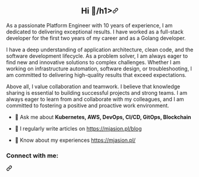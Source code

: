<article class="markdown-body entry-content container-lg f5" itemprop="text">
<div class="markdown-heading" dir="auto"><h1 align="center" class="heading-element" dir="auto">Hi 👋/h1><a id="user-content-hi--im-marcin-jasion" class="anchor" aria-label="Permalink: Hi 👋, I'm Marcin Jasion" href="#hi--im-marcin-jasion"><svg class="octicon octicon-link" viewBox="0 0 16 16" version="1.1" width="16" height="16" aria-hidden="true"><path d="m7.775 3.275 1.25-1.25a3.5 3.5 0 1 1 4.95 4.95l-2.5 2.5a3.5 3.5 0 0 1-4.95 0 .751.751 0 0 1 .018-1.042.751.751 0 0 1 1.042-.018 1.998 1.998 0 0 0 2.83 0l2.5-2.5a2.002 2.002 0 0 0-2.83-2.83l-1.25 1.25a.751.751 0 0 1-1.042-.018.751.751 0 0 1-.018-1.042Zm-4.69 9.64a1.998 1.998 0 0 0 2.83 0l1.25-1.25a.751.751 0 0 1 1.042.018.751.751 0 0 1 .018 1.042l-1.25 1.25a3.5 3.5 0 1 1-4.95-4.95l2.5-2.5a3.5 3.5 0 0 1 4.95 0 .751.751 0 0 1-.018 1.042.751.751 0 0 1-1.042.018 1.998 1.998 0 0 0-2.83 0l-2.5 2.5a1.998 1.998 0 0 0 0 2.83Z"></path></svg></a></div>
  As a passionate Platform Engineer with 10 years of experience, I am dedicated to delivering exceptional results. 
  I have worked as a full-stack developer for the first two years of my career and as a Golang developer. 
<p dir="auto">I have a deep understanding of application architecture, clean code, and the software development lifecycle.
As a problem solver, I am always eager to find new and innovative solutions to complex challenges.
Whether I am working on infrastructure automation, software design, or troubleshooting, I am committed to delivering high-quality results that exceed expectations.</p>
<p dir="auto">Above all, I value collaboration and teamwork. I believe that knowledge sharing is essential to building successful projects and strong teams.
I am always eager to learn from and collaborate with my colleagues, and I am committed to fostering a positive and proactive work environment.</p>
<ul dir="auto">
<li>
<p dir="auto">💬 Ask me about <strong>Kubernetes, AWS, DevOps, CI/CD, GitOps, Blockchain</strong></p>
</li>
<li>
<p dir="auto">📝 I regularly write articles on <a href="https://mjasion.pl/blog" rel="nofollow">https://mjasion.pl/blog</a></p>
</li>
<li>
<p dir="auto">📄 Know about my experiences <a href="https://mjasion.pl" rel="nofollow">https://mjasion.pl/</a></p>
</li>
</ul>
<div class="markdown-heading" dir="auto"><h3 align="left" class="heading-element" dir="auto">Connect with me:</h3><a id="user-content-connect-with-me" class="anchor" aria-label="Permalink: Connect with me:" href="#connect-with-me"><svg class="octicon octicon-link" viewBox="0 0 16 16" version="1.1" width="16" height="16" aria-hidden="true"><path d="m7.775 3.275 1.25-1.25a3.5 3.5 0 1 1 4.95 4.95l-2.5 2.5a3.5 3.5 0 0 1-4.95 0 .751.751 0 0 1 .018-1.042.751.751 0 0 1 1.042-.018 1.998 1.998 0 0 0 2.83 0l2.5-2.5a2.002 2.002 0 0 0-2.83-2.83l-1.25 1.25a.751.751 0 0 1-1.042-.018.751.751 0 0 1-.018-1.042Zm-4.69 9.64a1.998 1.998 0 0 0 2.83 0l1.25-1.25a.751.751 0 0 1 1.042.018.751.751 0 0 1 .018 1.042l-1.25 1.25a3.5 3.5 0 1 1-4.95-4.95l2.5-2.5a3.5 3.5 0 0 1 4.95 0 .751.751 0 0 1-.018 1.042.751.751 0 0 1-1.042.018 1.998 1.998 0 0 0-2.83 0l-2.5 2.5a1.998 1.998 0 0 0 0 2.83Z"></path></svg></a></div>


</article>
